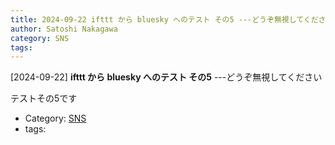 ```yaml
---
title: 2024-09-22 ifttt から bluesky へのテスト その5 ---どうぞ無視してください
author: Satoshi Nakagawa
category: SNS
tags: 
---
```


[2024-09-22] **ifttt から bluesky へのテスト その5**  ---どうぞ無視してください

 テストその5です

- Category: [SNS](https://merapano.github.io/categories.html#SNS)
- tags: 
